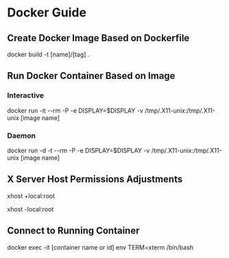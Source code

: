 # Docker Guide

## Create Docker Image Based on Dockerfile
docker build -t [name]/[tag] .

## Run Docker Container Based on Image 

### Interactive
docker run -it --rm -P -e DISPLAY=$DISPLAY -v /tmp/.X11-unix:/tmp/.X11-unix [image name]

### Daemon
docker run -d -t --rm -P -e DISPLAY=$DISPLAY -v /tmp/.X11-unix:/tmp/.X11-unix [image name]

## X Server Host Permissions Adjustments
xhost +local:root

xhost -local:root

## Connect to Running Container
docker exec -it [container name or id] env TERM=xterm /bin/bash